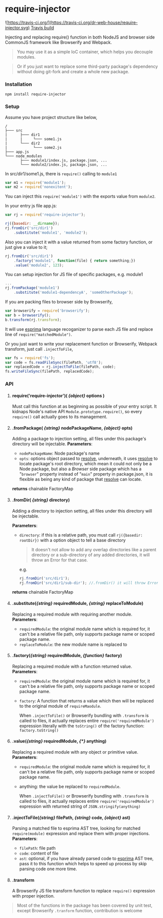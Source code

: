 # require-injector
![https://travis-ci.org/](https://travis-ci.org/dr-web-house/require-injector.svg)
[Travis build](https://travis-ci.org/dr-web-house/require-injector)

Injecting and replacing require() function in both NodeJS and browser side CommonJS framework like Browserify and Webpack.

> You may use it as a simple IoC container, which helps you decouple modules.

> Or if you just want to replace some third-party package's dependency without doing git-fork and create a whole new package.

### Installation
```
npm install require-injector
```

### Setup
Assume you have project structure like below,
```
/
├─── src
|      ├─── dir1
|      |     └─── some1.js
|      └─── dir2
|            └─── some2.js
├─── app.js
└─── node_modules
       ├─── module1/index.js, package.json, ...
       └─── module2/index.js, package.json, ...
```

In src/dir1/some1.js, there is `require()` calling to `module1`
```js
var m1 = require('module1');
var m2 = require('nonexitent');
```
You can inject this `require('module1')` with the exports value from `module2`.

In your entry js file app.js:
```js
var rj = require('require-injector');

rj({basedir: __dirname});
rj.fromDir('src/dir1')
	.substitute('module1', 'module2');
```
Also you can inject it with a value returned from some factory function, or just give a value to it;
```js
rj.fromDir('src/dir1')
	.factory('module1', function(file) { return something;})
	.value('module2', 123);
```
You can setup injection for JS file of specific packages, e.g. module1
```js
...
rj.fromPackage('module1')
	.substitute('module1-dependencyA', 'someOtherPackage');
```

If you are packing files to browser side by Browserify,
```js
var browserify = require('browserify');
var b = browserify();
b.transform(rj.transform);
```
It will use [esprima](https://www.npmjs.com/package/esprima) language recoganizer to parse each JS file and replace line of `require("matchedModule")`.

Or you just want to write your replacement function or Browserify, Webpack transform, just call `.injectToFile`,
```js
var fs = require('fs');
var code = fs.readFileSync(filePath, 'utf8');
var replacedCode = rj.injectToFile(filePath, code);
fs.writeFileSync(filePath, replacedCode);
```


### API
1. #### require('require-injector')( _{object}_ options )
	Must call this function at as beginning as possible of your entry script.
	It kidnaps Node's native API `Module.prototype.require()`, so every `require()`
	call actually goes to its management.

2. #### .fromPackage( _{string}_ nodePackageName, _{object}_ opts)
	Adding a package to injection setting, all files under this package's directory will be injectable.
	**Parameters**:
	- `nodePackageName`: Node package's name
	- `opts`: options object passed to [resolve](https://www.npmjs.com/package/resolve),
		underneath, it uses [resolve](https://www.npmjs.com/package/resolve) to locate package's root directory, which mean it could not only be a Node package,
		but also a _Browser_ side package which has a "`browser`" property instead
		of "`main`" property in package.json, it is flexible as being any kind of package
		that [resolve](https://www.npmjs.com/package/resolve) can locate.

	**returns** chainable FactoryMap

3. #### .fromDir( _{string}_ directory)
	Adding a directory to injection setting, all files under this directory will be injectable.

	**Parameters**:
	- `directory`: if this is a relative path, you must call `rj({basedir: rootDir})`
		with a option object to tell a base directory
		> It doesn't not allow to add any overlap directories like a parent directory or a sub-directory of any added directories, it will throw an Error for that case.

		e.g.
		```js
		rj.fromDir('src/dir1');
		rj.fromDir('src/dir1/sub-dir'); //.fromDir() it will throw Error
		```

	**returns** chainable FactoryMap

4. #### .substitute(_{string}_ requiredModule, _{string}_ replaceToModule)
	Replacing a required module with requiring another module.\
	**Parameters**:
	- `requiredModule`: the original module name which is required for, it can't be a relative file path, only supports package name or scoped package name.
	- `replaceToModule`: the new module name is replaced to

5. #### .factory(_{string}_ requiredModule, _{function}_ factory)
    Replacing a required module with a function returned value.\
    **Parameters**:
    - `requiredModule`: the original module name which is required for, it can't be a relative file path, only supports package name or scoped package name.
    - `factory`: A function that returns a value which then will be replaced to the original module of `requireMaodule`.

        When `.injectToFile()` or Browserify bundling with `.transform` is called to files, it actually replaces entire `require('requiredModule')` expression literally with the `toString()` of the factory function: `factory.toString()`

6. #### .value(_{string}_ requiredModule, _{*}_ anything)
    Replacing a required module with any object or primitive value.\
    **Parameters**:
    - `requiredModule`: the original module name which is required for, it can't be a relative file path, only supports package name or scoped package name.
    - anything: the value be replaced to `requiredModule`.

        When `.injectToFile()` or Browserify bundling with `.transform` is called to files, it actually replaces entire `require('requiredModule')` expression with returned string of `JSON.stringify(anything)`

7. #### .injectToFile(_{string}_ filePath, _{string}_ code, _{object}_ ast)
    Parsing a matched file to esprima AST tree, looking for matched `require(module)` expression and replace them with proper injections.
    **Parameters**:
    - `filePath`: file path
    - `code`: content of file
    - `ast`: optional, if you have already parsed code to [esprima](https://www.npmjs.com/package/esprima) AST tree, pass it to this function which helps to speed up process by skip parsing code one more time.

8. #### .transform
    A Browserify JS file transform function to replace `require()` expression with proper injection.


> Most of the functions in the package has been covered by unit test, except Browserify `.tranform` function, contribution is welcome
